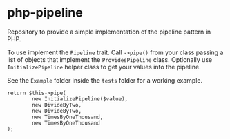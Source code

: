 # php-pipeline
Repository to provide a simple implementation of the pipeline pattern in PHP.

To use implement the `Pipeline` trait.
Call `->pipe()` from your class passing a list of objects that implement the `ProvidesPipeline` class.
Optionally use `InitializePipeline` helper class to get your values into the pipeline.

See the `Example` folder inside the `tests` folder for a working example.

    return $this->pipe(
            new InitializePipeline($value),
            new DivideByTwo,
            new DivideByTwo,
            new TimesByOneThousand,
            new TimesByOneThousand
    );

